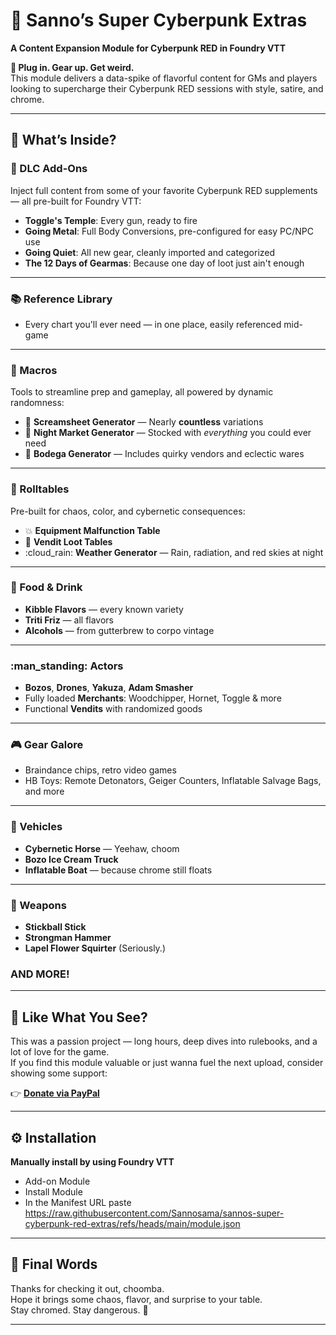 # :night_with_stars: Sanno’s Super Cyberpunk Extras  
**A Content Expansion Module for Cyberpunk RED in Foundry VTT**

**:mechanical_arm: Plug in. Gear up. Get weird.**  
This module delivers a data-spike of flavorful content for GMs and players looking to supercharge their Cyberpunk RED sessions with style, satire, and chrome.

---

## :floppy_disk: What’s Inside?

### :jigsaw: DLC Add-Ons  
Inject full content from some of your favorite Cyberpunk RED supplements — all pre-built for Foundry VTT:

- **Toggle's Temple**: Every gun, ready to fire  
- **Going Metal**: Full Body Conversions, pre-configured for easy PC/NPC use  
- **Going Quiet**: All new gear, cleanly imported and categorized  
- **The 12 Days of Gearmas**: Because one day of loot just ain't enough

---

### :books: Reference Library  
- Every chart you'll ever need — in one place, easily referenced mid-game

---

### :brain: Macros  
Tools to streamline prep and gameplay, all powered by dynamic randomness:

- :newspaper: **Screamsheet Generator** — Nearly **countless** variations  
- :shopping_cart: **Night Market Generator** — Stocked with *everything* you could ever need  
- :beverage_box: **Bodega Generator** — Includes quirky vendors and eclectic wares

---

### :game_die: Rolltables  
Pre-built for chaos, color, and cybernetic consequences:

- :boom: **Equipment Malfunction Table**  
- :robot: **Vendit Loot Tables**  
- :cloud_rain: **Weather Generator** — Rain, radiation, and red skies at night

---

### :stew: Food & Drink  
- **Kibble Flavors** — every known variety  
- **Triti Friz** — all flavors  
- **Alcohols** — from gutterbrew to corpo vintage

---

### :man_standing: Actors  
- **Bozos**, **Drones**, **Yakuza**, **Adam Smasher**  
- Fully loaded **Merchants**: Woodchipper, Hornet, Toggle & more  
- Functional **Vendits** with randomized goods

---

### :video_game: Gear Galore  
- Braindance chips, retro video games  
- HB Toys: Remote Detonators, Geiger Counters, Inflatable Salvage Bags, and more

---

### :red_car: Vehicles  
- **Cybernetic Horse** — Yeehaw, choom  
- **Bozo Ice Cream Truck**  
- **Inflatable Boat** — because chrome still floats

---

### :gun: Weapons  
- **Stickball Stick**  
- **Strongman Hammer**  
- **Lapel Flower Squirter** (Seriously.)

### AND MORE!

---

## :sparkling_heart: Like What You See?

This was a passion project — long hours, deep dives into rulebooks, and a lot of love for the game.  
If you find this module valuable or just wanna fuel the next upload, consider showing some support:

:point_right: [**Donate via PayPal**](https://www.paypal.com/donate/?hosted_button_id=2CYARBA9SST8W)

---

## :gear: Installation

**Manually install by using Foundry VTT**
-  Add-on Module
- Install Module
- In the Manifest URL paste https://raw.githubusercontent.com/Sannosama/sannos-super-cyberpunk-red-extras/refs/heads/main/module.json

---

## :loudspeaker: Final Words

Thanks for checking it out, choomba.  
Hope it brings some chaos, flavor, and surprise to your table.  
Stay chromed. Stay dangerous. :mechanical_arm:

---
